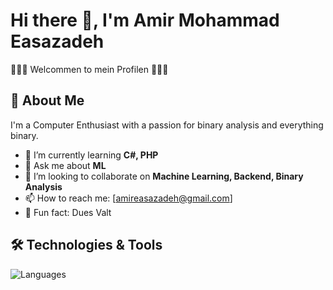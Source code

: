# Hi there 👋, I'm Amir Mohammad Easazadeh 

🎸🖤🤘 Welcommen to mein Profilen 🤘🖤🎸

## 🚀 About Me

I'm a Computer Enthusiast with a passion for binary analysis and everything binary.

- 🌱 I’m currently learning **C#, PHP**
- 💬 Ask me about **ML**
- 👯 I’m looking to collaborate on **Machine Learning, Backend, Binary Analysis**
- 📫 How to reach me: [amireasazadeh@gmail.com]
- 🧠 Fun fact: Dues Valt

## 🛠️ Technologies & Tools

![Languages](https://skillicons.dev/icons?i=js,py,java,html,css,react,nextjs,nodejs,mongodb,postgres,git,linux,docker,kubernetes,cs)



